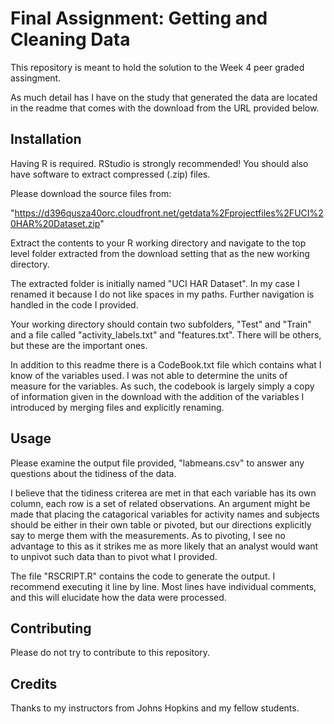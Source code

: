 # Final Assignment: Getting and Cleaning Data

This repository is meant to hold the solution to the Week 4 peer graded assingment.

As much detail has I have on the study that generated the data are located in the readme that
comes with the download from the URL provided below.

## Installation

Having R is required. RStudio is strongly recommended! You should also have software to extract compressed (.zip)
files.

Please download the source files from:
  
"https://d396qusza40orc.cloudfront.net/getdata%2Fprojectfiles%2FUCI%20HAR%20Dataset.zip"

Extract the contents to your R working directory and navigate to the top level folder extracted
from the download setting that as the new working directory. 

The extracted folder is initially named "UCI HAR Dataset". In my case I renamed it 
because I do not like spaces in my paths. Further navigation is handled in the code I provided.

Your working directory should contain two subfolders, "Test" and "Train" and a file called
"activity_labels.txt" and "features.txt". There will be others, but these are the important 
ones.

In addition to this readme there is a CodeBook.txt file which contains what I know of the variables used. I was not able to determine the units of measure for the variables. As such, the codebook is largely simply a copy of information given in the download with the addition of the variables I introduced by merging files and explicitly renaming. 
## Usage

Please examine the output file provided, "labmeans.csv" to answer any questions about 
the tidiness of the data.

I believe that the tidiness criterea are met in that each variable has its own column, each row
is a set of related observations. An argument might be made that placing the catagorical 
variables for activity names and subjects should be either in their own table or pivoted, but 
our directions explicitly say to merge them with the measurements. As to pivoting, I see no 
advantage to this as it strikes me as more likely that an analyst would want to unpivot such
data than to pivot what I provided.

The file "RSCRIPT.R" contains the code to generate the output. I recommend executing it line by
line. Most lines have individual comments, and this will elucidate how the data were processed.

## Contributing

Please do not try to contribute to this repository.

## Credits

Thanks to my instructors from Johns Hopkins and my fellow students.